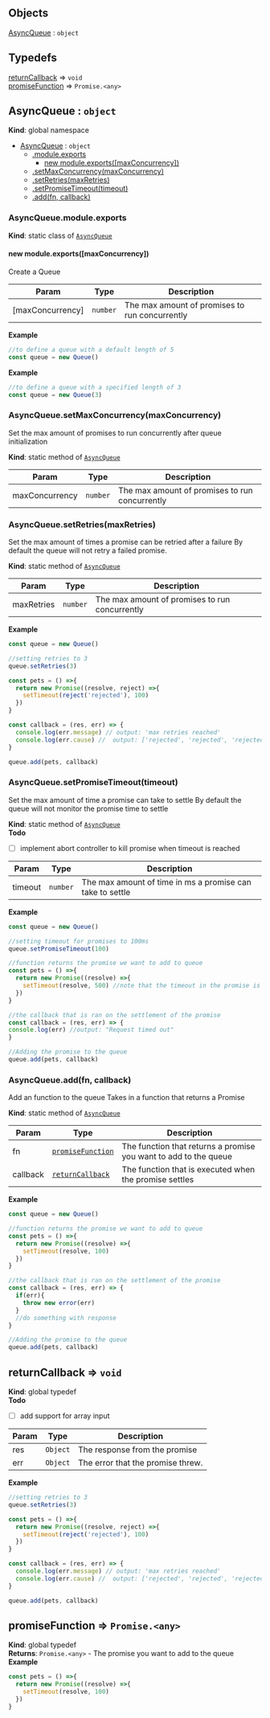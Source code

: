 ## Objects

<dl>
<dt><a href="#AsyncQueue">AsyncQueue</a> : <code>object</code></dt>
<dd></dd>
</dl>

## Typedefs

<dl>
<dt><a href="#returnCallback">returnCallback</a> ⇒ <code>void</code></dt>
<dd></dd>
<dt><a href="#promiseFunction">promiseFunction</a> ⇒ <code>Promise.&lt;any&gt;</code></dt>
<dd></dd>
</dl>

<a name="AsyncQueue"></a>

## AsyncQueue : <code>object</code>
**Kind**: global namespace  

* [AsyncQueue](#AsyncQueue) : <code>object</code>
    * [.module.exports](#AsyncQueue.module.exports)
        * [new module.exports([maxConcurrency])](#new_AsyncQueue.module.exports_new)
    * [.setMaxConcurrency(maxConcurrency)](#AsyncQueue.setMaxConcurrency)
    * [.setRetries(maxRetries)](#AsyncQueue.setRetries)
    * [.setPromiseTimeout(timeout)](#AsyncQueue.setPromiseTimeout)
    * [.add(fn, callback)](#AsyncQueue.add)

<a name="AsyncQueue.module.exports"></a>

### AsyncQueue.module.exports
**Kind**: static class of [<code>AsyncQueue</code>](#AsyncQueue)  
<a name="new_AsyncQueue.module.exports_new"></a>

#### new module.exports([maxConcurrency])
Create a Queue


| Param | Type | Description |
| --- | --- | --- |
| [maxConcurrency] | <code>number</code> | The max amount of promises to run concurrently |

**Example**  
```js
//to define a queue with a default length of 5
const queue = new Queue()
```
**Example**  
```js
//to define a queue with a specified length of 3
const queue = new Queue(3)
```
<a name="AsyncQueue.setMaxConcurrency"></a>

### AsyncQueue.setMaxConcurrency(maxConcurrency)
Set the max amount of promises to run concurrently after queue initialization

**Kind**: static method of [<code>AsyncQueue</code>](#AsyncQueue)  

| Param | Type | Description |
| --- | --- | --- |
| maxConcurrency | <code>number</code> | The max amount of promises to run concurrently |

<a name="AsyncQueue.setRetries"></a>

### AsyncQueue.setRetries(maxRetries)
Set the max amount of times a promise can be retried after a failure
By default the queue will not retry a failed promise.

**Kind**: static method of [<code>AsyncQueue</code>](#AsyncQueue)  

| Param | Type | Description |
| --- | --- | --- |
| maxRetries | <code>number</code> | The max amount of promises to run concurrently |

**Example**  
```js
const queue = new Queue()

//setting retries to 3
queue.setRetries(3)

const pets = () =>{
  return new Promise((resolve, reject) =>{
    setTimeout(reject('rejected'), 100)
  })
}

const callback = (res, err) => {
  console.log(err.message) // output: 'max retries reached'
  console.log(err.cause) //  output: ['rejected', 'rejected', 'rejected']
}

queue.add(pets, callback)
```
<a name="AsyncQueue.setPromiseTimeout"></a>

### AsyncQueue.setPromiseTimeout(timeout)
Set the max amount of time a promise can take to settle
By default the queue will not monitor the promise time to settle

**Kind**: static method of [<code>AsyncQueue</code>](#AsyncQueue)  
**Todo**

- [ ] implement abort controller to kill promise when timeout is reached


| Param | Type | Description |
| --- | --- | --- |
| timeout | <code>number</code> | The max amount of time in ms a promise can take to settle |

**Example**  
```js
const queue = new Queue()

//setting timeout for promises to 100ms
queue.setPromiseTimeout(100)

//function returns the promise we want to add to queue
const pets = () =>{
  return new Promise((resolve) =>{
    setTimeout(resolve, 500) //note that the timeout in the promise is larger than the set promise timeout
  })
}

//the callback that is ran on the settlement of the promise
const callback = (res, err) => {
console.log(err) //output: "Request timed out"
}

//Adding the promise to the queue
queue.add(pets, callback)
```
<a name="AsyncQueue.add"></a>

### AsyncQueue.add(fn, callback)
Add an function to the queue
Takes in a function that returns a Promise

**Kind**: static method of [<code>AsyncQueue</code>](#AsyncQueue)  

| Param | Type | Description |
| --- | --- | --- |
| fn | [<code>promiseFunction</code>](#promiseFunction) | The function that returns a promise you want to add to the queue |
| callback | [<code>returnCallback</code>](#returnCallback) | The function that is executed when the promise settles |

**Example**  
```js
const queue = new Queue()

//function returns the promise we want to add to queue
const pets = () =>{
  return new Promise((resolve) =>{
    setTimeout(resolve, 100)
  })
}

//the callback that is ran on the settlement of the promise
const callback = (res, err) => {
  if(err){
    throw new error(err)
  }
  //do something with response
}

//Adding the promise to the queue
queue.add(pets, callback)
```
<a name="returnCallback"></a>

## returnCallback ⇒ <code>void</code>
**Kind**: global typedef  
**Todo**

- [ ] add support for array input


| Param | Type | Description |
| --- | --- | --- |
| res | <code>Object</code> | The response from the promise |
| err | <code>Object</code> | The error that the promise threw. |

**Example**  
```js
//setting retries to 3
queue.setRetries(3)

const pets = () =>{
  return new Promise((resolve, reject) =>{
    setTimeout(reject('rejected'), 100)
  })
}

const callback = (res, err) => {
  console.log(err.message) // output: 'max retries reached'
  console.log(err.cause) //  output: ['rejected', 'rejected', 'rejected']
}

queue.add(pets, callback)
```
<a name="promiseFunction"></a>

## promiseFunction ⇒ <code>Promise.&lt;any&gt;</code>
**Kind**: global typedef  
**Returns**: <code>Promise.&lt;any&gt;</code> - The promise you want to add to the queue  
**Example**  
```js
const pets = () =>{
  return new Promise((resolve) =>{
    setTimeout(resolve, 100)
  })
}
```
